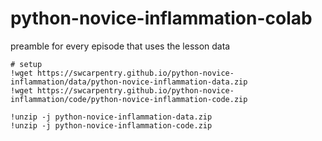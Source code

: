 # python-novice-inflammation-colab

preamble for every episode that uses the lesson data
```
# setup
!wget https://swcarpentry.github.io/python-novice-inflammation/data/python-novice-inflammation-data.zip
!wget https://swcarpentry.github.io/python-novice-inflammation/code/python-novice-inflammation-code.zip

!unzip -j python-novice-inflammation-data.zip
!unzip -j python-novice-inflammation-code.zip
```

